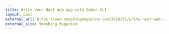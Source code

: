 ```yaml
---
title: Write Your Next Web App with Ember CLI
layout: post
external_url: https://www.smashingmagazine.com/2016/01/write-next-web-app-ember-cli/
external_site: Smashing Magazine
---
```

